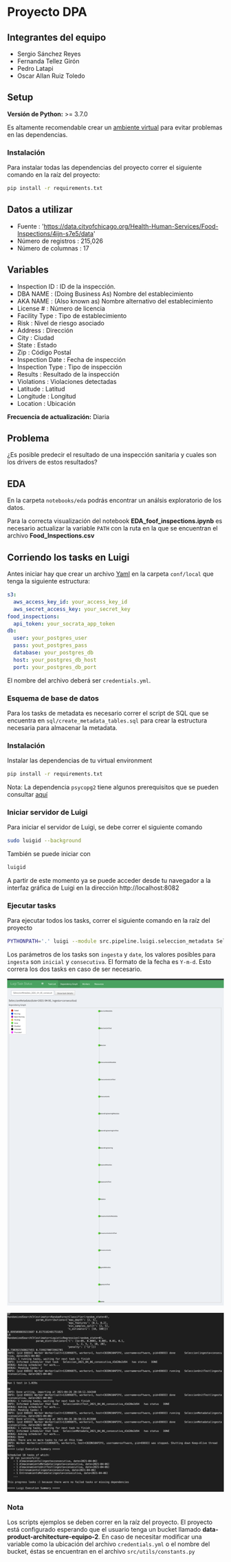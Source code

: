 # Proyecto DPA

## Integrantes del equipo

* Sergio Sánchez Reyes
* Fernanda Tellez Girón
* Pedro Latapi
* Oscar Allan Ruiz Toledo

## Setup

**Versión de Python:** >= 3.7.0

Es altamente recomendable crear un [ambiente virtual](https://docs.python.org/3/library/venv.html) para evitar problemas en las dependencias. 

### Instalación

Para instalar todas las dependencias del proyecto correr el siguiente comando en la raíz del proyecto:

```bash
pip install -r requirements.txt
```

## Datos a utilizar

* Fuente : 'https://data.cityofchicago.org/Health-Human-Services/Food-Inspections/4ijn-s7e5/data'
* Número de registros : 215,026
* Número de columnas : 17

## Variables

* Inspection ID : ID de la inspección.
* DBA NAME : (Doing Business As) Nombre del establecimiento
* AKA NAME : (Also known as) Nombre alternativo del establecimiento
* License # : Número de licencia 
* Facility Type : Tipo de establecimiento
* Risk : Nivel de riesgo asociado
* Address : Dirección
* City : Ciudad
* State : Estado
* Zip : Código Postal
* Inspection Date : Fecha de inspección
* Inspection Type : Tipo de inspección
* Results : Resultado de la inspección
* Violations : Violaciones detectadas
* Latitude : Latitud 
* Longitude : Longitud
* Location : Ubicación

**Frecuencia de actualización:** Diaria

## Problema 

¿Es posible predecir el resultado de una inspección sanitaria y cuales son los drivers de estos resultados?


## EDA

En la carpeta `notebooks/eda` podrás encontrar un análsis exploratorio de los datos.

Para la correcta visualización del notebook **EDA_foof_inspections.ipynb** es necesario actualizar
la variable `PATH` con la ruta en la que se encuentran el archivo **Food_Inspections.csv**


## Corriendo los tasks en Luigi

Antes iniciar hay que crear un archivo [Yaml](https://yaml.org/) en la carpeta `conf/local` que tenga la siguiente estructura:

```yaml
s3:
  aws_access_key_id: your_access_key_id
  aws_secret_access_key: your_secret_key
food_inspections:
  api_token: your_socrata_app_token
db:
  user: your_postgres_user
  pass: yout_postgres_pass
  database: your_postgres_db
  host: your_postgres_db_host
  port: your_postgres_db_port
```

El nombre del archivo deberá ser `credentials.yml`.

### Esquema de base de datos

Para los tasks de metadata es necesario correr el script de SQL que se encuentra en `sql/create_metadata_tables.sql` para crear la estructura necesaria para almacenar la metadata.

### Instalación

Instalar las dependencias de tu virtual environment

```bash
pip install -r requirements.txt
```

Nota: La dependencia `psycopg2` tiene algunos prerequisitos que se pueden consultar [aquí](https://www.psycopg.org/docs/install.html#installation)

### Iniciar servidor de Luigi

Para iniciar el servidor de Luigi, se debe correr el siguiente comando

```bash
sudo luigid --background
```

También se puede iniciar con

```bash
luigid
```

A partir de este momento ya se puede acceder desde tu navegador a la interfaz gráfica de Luigi en la dirección http://localhost:8082

### Ejecutar tasks

Para ejecutar todos los tasks, correr el siguiente comando en la raíz del proyecto

```bash
PYTHONPATH='.' luigi --module src.pipeline.luigi.seleccion_metadata SeleccionMetadata --ingesta consecutiva --date "2021-04-06"
```

Los parámetros de los tasks son `ingesta` y `date`, los valores posibles para `ingesta` son `inicial` y `consecutiva`. El formato de la fecha es `Y-m-d`. Esto correra los dos tasks en caso de ser necesario.

![](images/luigi_dag_seleccion.png)

![](images/luigi_seleccion.png)

### Nota

Los scripts ejemplos se deben correr en la raíz del proyecto. El proyecto está configurado esperando que el usuario tenga un bucket llamado **data-product-architecture-equipo-2**. En caso de necesitar modificar una variable como la ubicación del archivo `credentials.yml` o el nombre del bucket, éstas se encuentran en el archivo `src/utils/constants.py`
